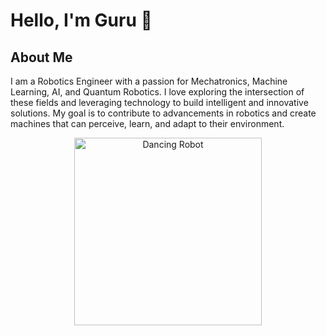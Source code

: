# Hello, I'm Guru 👋

## About Me

I am a Robotics Engineer with a passion for Mechatronics, Machine Learning, AI, and Quantum Robotics. I love exploring the intersection of these fields and leveraging technology to build intelligent and innovative solutions. My goal is to contribute to advancements in robotics and create machines that can perceive, learn, and adapt to their environment.

<div align="center">
  <img src="https://media.giphy.com/media/3TdV1b87lcbv3SDoa3/giphy.gif" alt="Dancing Robot" width="300">
</div>
